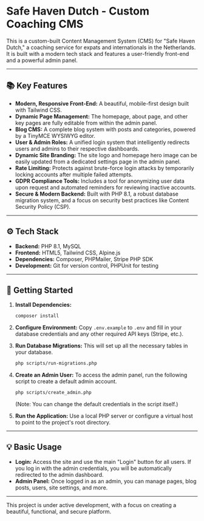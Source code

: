 # Safe Haven Dutch - Custom Coaching CMS

This is a custom-built Content Management System (CMS) for "Safe Haven Dutch," a coaching service for expats and internationals in the Netherlands. It is built with a modern tech stack and features a user-friendly front-end and a powerful admin panel.

---

## 📚 Key Features

*   **Modern, Responsive Front-End:** A beautiful, mobile-first design built with Tailwind CSS.
*   **Dynamic Page Management:** The homepage, about page, and other key pages are fully editable from within the admin panel.
*   **Blog CMS:** A complete blog system with posts and categories, powered by a TinyMCE WYSIWYG editor.
*   **User & Admin Roles:** A unified login system that intelligently redirects users and admins to their respective dashboards.
*   **Dynamic Site Branding:** The site logo and homepage hero image can be easily updated from a dedicated settings page in the admin panel.
*   **Rate Limiting:** Protects against brute-force login attacks by temporarily locking accounts after multiple failed attempts.
*   **GDPR Compliance Tools:** Includes a tool for anonymizing user data upon request and automated reminders for reviewing inactive accounts.
*   **Secure & Modern Backend:** Built with PHP 8.1, a robust database migration system, and a focus on security best practices like Content Security Policy (CSP).

---

## ⚙️ Tech Stack

*   **Backend:** PHP 8.1, MySQL
*   **Frontend:** HTML5, Tailwind CSS, Alpine.js
*   **Dependencies:** Composer, PHPMailer, Stripe PHP SDK
*   **Development:** Git for version control, PHPUnit for testing

---

## 🚀 Getting Started

1.  **Install Dependencies:**
    ```bash
    composer install
    ```

2.  **Configure Environment:**
    Copy `.env.example` to `.env` and fill in your database credentials and any other required API keys (Stripe, etc.).

3.  **Run Database Migrations:**
    This will set up all the necessary tables in your database.
    ```bash
    php scripts/run-migrations.php
    ```

4.  **Create an Admin User:**
    To access the admin panel, run the following script to create a default admin account.
    ```bash
    php scripts/create_admin.php
    ```
    (Note: You can change the default credentials in the script itself.)

5.  **Run the Application:**
    Use a local PHP server or configure a virtual host to point to the project's root directory.

---

## 💡 Basic Usage

*   **Login:** Access the site and use the main "Login" button for all users. If you log in with the admin credentials, you will be automatically redirected to the admin dashboard.
*   **Admin Panel:** Once logged in as an admin, you can manage pages, blog posts, users, site settings, and more.

---

This project is under active development, with a focus on creating a beautiful, functional, and secure platform.
